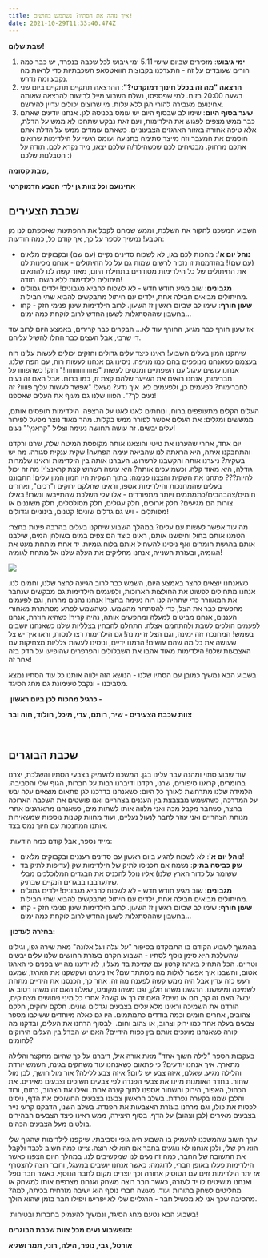 ```yaml
---
title: איך נזהה את הסתיו? נשתמש בחושים!
date: 2021-10-29T11:33:40.474Z
---
```

**שבת שלום!**

1. **ימי גיבוש**: מזכירים שביום שישי 5.11 ימי גיבוש לכל שכבה בנפרד, יש כבר כמה הורים שעובדים על זה - התעדכנו בקבוצות הוואטסאפ השכבתיות כדי לראות מה נקבע ומה נדרש.
2. **הרצאה "מה זה בכלל חינוך דמוקרטי?"**: ההרצאה תתקיים תתקיים ביום שני בשעה 20:00 בזום. למי שפספסו, נשלח השבוע מייל לרישום להרצאה שאותה אחינועם מעבירה להורי הגן ללא עלות. מי שרוצים יכולים עדיין להירשם.
3. **שער בסוף היום**: שימו לב שבסוף היום יש עומס בכניסה לגן. אנחנו יודעים שאתם כבר ממש מצפים לפגוש את הילדימות, ועם זאת נבקש שתחכו לא ממש על הדלת, אלא טיפה אחורה באזור הארגזים הצבעוניים. כשאתם עומדים ממש על הדלת אתם חוסמים את המעבר וזה מייצר סתימה בתנועה ועומס רגשי על הילדימות שרואים אתכם מרחוק. מבטיחים לכם שכשהילד/ה שלכם יצאו, מיד נקרא לכם. תודה על הסבלנות שלכם :)

**שבת קסומה,** 

**אחינועם וכל צוות גן ילדי הטבע הדמוקרטי**



## שכבת הצעירים

השבוע המשכנו לחקור את השלכת, וממש שמחנו לקבל את ההפתעות שאספתם לנו מן הטבע! נמשיך לספר על כך, אך קודם כל, כמה הודעות:

* **נוהל יום א**': מחכות לכם בגן, לא לשכוח סדינים נקיים (עם שם) ובקבוקים מלאים (עם שם)! בהזדמנות זו נזכיר לרשום שמות גם על כל החיתולים - אנחנו מכינות לנו את החיתולים של כל הילדימות מסודרים בתחילת היום, מאוד קשה לנו להתאים חיתולים לילדימות ללא השם. תודה!
* **מגבונים**: שוב מגיע חודש חדש - לא לשכוח להביא מגבונים! ילדים גמולים מחיתולים מביאים חבילה אחת, ילדים עם חיתול מתבקשים להביא שתי חבילות.
* **שעון חורף**: שימו לב שביום ראשון זז השעון. לרוב הילדימות שעון פנימי חזק - קחו בחשבון שההסתגלות לשעון החדש לרוב לוקחת כמה ימים... 

אז שעון חורף כבר מגיע, החורף עוד לא… הבקרים כבר קרירים, באמצע היום לרוב עוד די שרבי, אבל העצים כבר החלו להשיל עליהם.

שיחקנו המון בעלים השבוע! ראינו כיצד עלים גדולים וחזקים יכולים לעשות עלינו רוח בעצמם כשאנחנו מנופפים בהם כמו מניפה. ניסינו גם אנחנו לעשות רוח, עם הפה שלנו. אנחנו עושים עיגול עם השפתיים ומנסים לעשות "פוווווווווווווווו!" חזק! כשהפוווו על חברימות, אנחנו רואים את השיער שלהם קצת זז, כמו ברוח. אבל האם זה נעים לחברימות? לפעמים כן, ולפעמים לא. איך נדע? נשאל! "אפשר לעשות עליך פוווו? זה נעים לך?". הפווו שלנו גם מעיף את העלים שאספנו!

העלים הקלים מתעופפים ברוח, ונוחתים לאט לאט על הרצפה. הילדימות תופסים אותם, ממששים ומגלים: את העלים אפשר לפורר ממש בקלות. מהר מאוד נוצר מפעל לפירור עלים יבשים. זה עושה תחושה נעימה וצליל "קראנץ'" נעים! 

יום אחד, אחרי שהערנו את טיטי והוצאנו אותה מקופסת המיטה שלה, שרנו ורקדנו והתחבקנו איתה, היא הראתה לנו שהביאה עימה הפתעה! שקית ענקית סגורה. מה יש בשקית? ניערנו אותה והקשבנו לרשרוש. העברנו אותה בין הילדימות וראינו שלמרות גודלה, היא מאוד קלה. וכשמועכים אותה? היא עושה רשרוש קצת קראנצ'י! מה זה יכול להיות??? פתחנו את השקית והצצנו פנימה: בתוך השקית היו המון המון עלים! התבוננו בעלים שהמחנכות והילדימות אספו, וראינו שחלקם ירוקים ו"רכים", ואחרים חומים/צהבהבים/כתמתמים ויותר מתפוררים - אלו עלי השלכת שהתייבשו ונשרו! באילו צורות הם מגיעים? חלק ארוכים, חלק עגולים, חלק מסולסלים, חלק משוננים או מפותלים - ויש גם גדלים שונים! קטנים, בינוניים וגדולים!

מה עוד אפשר לעשות עם עלים? במהלך השבוע שיחקנו בעלים בהרבה פינות בחצר: הטמנו אותם בחול וחיפשנו אותם, ראינו כיצד הם צפים במים בשולחן המים, שילבנו אותם בהגשת חומרים ואף ניסינו להשחיל אותם בלוח גומיות. יד אחת מותחת מעט את הגומיה, ובעזרת השנייה, אנחנו מחליקים את העלה שלנו אל מתחת לגומיה!

![](/assets/pics/uploads/עלים-בשולחן.jpeg)

כשאנחנו יוצאים לחצר באמצע היום, השמש כבר לרוב הגיעה לחצר שלנו, וחמים לנו. אנחנו מתחילים לפשוט את החולצות הארוכות, ולפעמים הילדימות גם מבקשים שנחבר את המאוורר כדי שתהיה לנו רוח נעימה בחצר! אנחנו נהנים מהרוח, וגם לפעמים מחפשים כבר את הצל, כדי להסתתר מהשמש. כשהשמש לפתע מסתתרת מאחורי העננים, אנחנו מביטים למעלה ומחפשים אותה, נהיה קריר! כשהיא חוזרת, אנחנו לפעמים הולכים לשבת ולהתחמם אצלה. התחלנו להבחין בצלליות שלנו כשאנחנו יושבים בשמש! המחנכת זזה ימינה, וגם הצל זז ימינה! גם הילדימות רצו לנסות, וראו איך יש צל שעושה את כל מה שהם עושים! הרמנו ידיים, וניסינו לעשות צלליות מצחיקות עם האצבעות שלנו! הילדימות מאוד אהבו את השבלולים והפרפרים שהופיעו על הדק בזה אחר זה!

בשבוע הבא נמשיך כמובן עם הסתיו שלנו - הנושא הזה ילווה אותנו כל עוד הסתיו נמצא מסביבנו - ונקבל טעימונת גם מחג הסיגד.

 **כרגיל מחכות לכן ביום ראשון -** 

**צוות שכבת הצעירים - שיר, רותם, עדי, מיכל, חולוד, חוה ובר**

 

## שכבת הבוגרים

עוד שבוע סתוי ומהנה עבר עלינו בגן. המשכנו להעמיק בצבעי הסתיו והשלכת, יצרנו בחומרים, קראנו סיפורים, שרנו, רקדנו ודיברנו רבות על חברות, הגוף שלי והסביבה. הלמידה שלנו מתרחשת לאורך כל היום: כשאנחנו בדרכנו לגן פתאום מוצאים עלה יבש על המדרכה, כשהשמש מבצבצת בין העננים בצהריים ואנו פושטים את השכבה הארוכה בחצר, כשחבר מקבל מכה ואני מלווה אותו לשתות מים, כשאנחנו מתארגנים אחרי מנוחת הצהריים ואני עוזר לחבר לנעול נעליים, ועוד מחוות קטנות נוספות שמשאירות אותנו המחנכות עם חיוך נמס בצד. 

 מייד נספר, אבל קודם כמה הודעות:

* **נוהל יום א**': לא לשכוח להגיע ביום ראשון עם סדינים רעננים ובקבוקים מלאים!
* **שק כביסה בתיק**: נשמח אם תכניסו לתיק של הילדימות שק (עדיפות לתיק בד ששומר על כדור הארץ שלנו) אליו נוכל להכניס את הבגדים המלוכלכים מבלי שיתערבבו בבגדים הנקיים שבתיק.
* **מגבונים**: שוב מגיע חודש חדש - לא לשכוח להביא מגבונים! ילדים גמולים מחיתולים מביאים חבילה אחת, ילדים עם חיתול מתבקשים להביא שתי חבילות.
* **שעון חורף**: שימו לב שביום ראשון זז השעון. לרוב הילדימות שעון פנימי חזק - קחו בחשבון שההסתגלות לשעון החדש לרוב לוקחת כמה ימים... 

 **בחזרה לעדכון:** 

בהמשך לשבוע הקודם בו התמקדנו בסיפור "על עלה ועל אלונה" מאת שירה גפן, וגילינו שהשלכת היא סימן נוסף לסתיו - השבוע חקרנו בעזרת החושים שלנו עלים יבשים וטריים. הכל התחיל בארגז קרטון עם שמיכת בד מעליו, לא ידענו מה יש בפנים כי הארגז אטום, וחשבנו איך אפשר לגלות מה מסתתר שם? אז ניערנו ושקשקנו את הארגז, שמענו רעש כזה עדין אבל היה ממש קשה לפענח מה זה. אחר כך, הכנסנו את הידיים מתחת לשמיכה ומיששנו. הרגשנו משהו חלק, וגם משהו מקומט, שאלנו האם זה משהו רטוב או יבש? האם זה קר, חם או נעים? האם זה רך או קשה? אחרי כל מיני ניחושים מצחיקים, הורדנו את השמיכה וראינו מלא עלים בצבעים וגדלים שונים. חלקם ירוקים, חלקם צהובים, אחרים חומים וכמה בודדים כתמתמים. היו גם כאלה מיוחדים ששילבו מספר צבעים בעלה אחד כמו ירוק וצהוב, או צהוב וחום.  לבסוף הרחנו את העלים, ובדקנו מה קורה כשאנחנו מועכים אותם בין כפות הידיים? האם יש הבדל בין העלים הירוקים לחומים? 

בעקבות הספר "לילה חשוך אחד" מאת אורה איל, דיברנו על כך שהיום מתקצר והלילה מתארך. איך אנחנו יודעים? כי פתאום כשאנחנו עוד משחקים בגינה, השמש יורדת והלילה מגיע. שאלנו, איזה צבע יש ליום? איזה צבע ללילה? אור מול חושך, לבן מול שחור. בחדר האומנות מיינו את צבעי הפנדה לפי צבעים חשוכים וצבעים מאירים. את הכחול, האפור, הירוק והשחור אספנו לתוך קערה אחת. ואילו את הצהוב, כתום, ורוד והלבן שמנו בקערה נפרדת. בשלב הראשון צבענו בצבעים החשוכים את הדף, ניסינו לכסות את כולו, וגם מרחנו בעזרת האצבעות את הפנדה. בשלב השני, הדבקנו קרעי נייר בצבעים מאירים (לבן וצהוב) על הדף. בסוף היצירה, ממש ראינו כיצד הצבעים הבהירים בולטים מעל הצבעים הכהים. 

ערך חשוב שהמשכנו להעמיק בו השבוע היה גופי וסביבתי. שיקפנו לילדימות שהגוף שלי הוא רק שלי, ולכן אנחנו לא נוגעים בחבר אם הוא לא רוצה. ציינו כמה חשוב לכבד ולקבל את התשובה של החבר, כמה זה נעים לנו שמקשיבים לנו. במהלך היום הצפנו כאשר הילדימות פעלו באופן חברי, לדוגמה: כאשר אנחנו יושבים במעגל, וחבר רוצה להצטרף אז יתר הילדימות זזים עם הטוסיק אחורה וכך יוצרים מקום לחבר הנוסף. כאשר חבר נופל ואנחנו מושיטים לו יד לעזרה, כאשר חבר רוצה משחק ואנחנו מצרפים אותו למשחק או מחליטים לשחק בתורות ועוד. מעשה חברי נוסף הוא ישיבה מזרחית בכיתה, למה? מהסיבה שכך אני לא מכשיל חבר - הרגליים שלי לא יפריעו ויפילו חבר בזמן שהוא הולך.

 בשבוע הבא נטעם מחג הסיגד, ונמשיך להעמיק בחברות ובטיחות!

**סופשבוע נעים מכל צוות שכבת הבוגרים:**

**אורטל, גבי, נופר, הילה, רוני, תמר ושגיא**